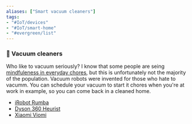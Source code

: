 ```yaml
---
aliases: ["Smart vacuum cleaners"]
tags: 
- "#IoT/devices"
- "#IoT/smart-home"
- "#evergreen/list"
---
```


### 🧹 Vacuum cleaners

Who like to vacuum seriously? I know that some people are seing [mindfuleness in everyday chores](https://tinybuddha.com/blog/mindfulness-in-everyday-tasks-5-ways-chores-can-make-you-happier/), but this is unfortunately not the majority of the population. Vacuum robots were invented for those who hate to vacumm. You can schedule your vacuum to start it chores when you're at work in example, so you can come back in a cleaned home. 

- [iRobot Rumba](https://www.irobot.fr/)
- [Dyson 360 Heurist](https://www.dyson.co.uk/vacuum-cleaners/robot-vacuums/dyson-360-heurist/dyson-360-heurist-overview)
- [Xiaomi Viomi](https://www.mi-store.com.au/xiaomi-viomi-v2-pro-robot-vacuum-cleaner)